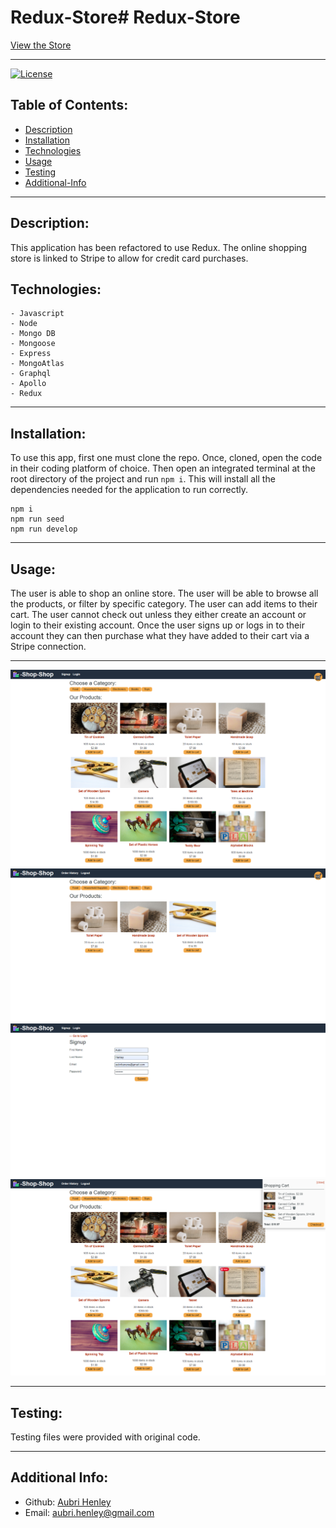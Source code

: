 # Redux-Store# Redux-Store


[View the Store](https://git.heroku.com/floating-lowlands-52369.git)

---
[![License](https://img.shields.io/badge/License-MIT-yellow.svg)](https://opensource.org/licenses/MIT)

## Table of Contents:
- [Description](#description)
- [Installation](#installation)
- [Technologies](#technologies)
- [Usage](#usage)
- [Testing](#testing)
- [Additional-Info](#additional-info)

---

## Description:

This application has been refactored to use Redux. The online shopping store is linked to Stripe to allow for credit card purchases.

## Technologies:
```
- Javascript
- Node
- Mongo DB
- Mongoose
- Express
- MongoAtlas
- Graphql
- Apollo
- Redux
```

---

## Installation: 

To use this app, first one must clone the repo. Once, cloned, open the code in their coding platform of choice. Then open an integrated terminal at the root directory of the project and run `npm i`. This will install all the dependencies needed for the application to run correctly. 


```
npm i
npm run seed
npm run develop
```

---

## Usage: 

The user is able to shop an online store. The user will be able to browse all the products, or filter by specific category. The user can add items to their cart. The user cannot check out unless they either create an account or login to their existing account. Once the user signs up or logs in to their account they can then purchase what they have added to their cart via a Stripe connection.

---

![ShopHome](./client/src/assets/images/mainPage.png)
![CategoryFilter](./client/src/assets/images/searchedCategory.png)
![Signup](./client/src/assets/images/signUp.png)
![ShoppingCart](./client/src/assets/images/activeCart.png)

---

## Testing:

Testing files were provided with original code.

---

## Additional Info:
- Github: [Aubri Henley](https://github.com/aubrihenley)
- Email: aubri.henley@gmail.com